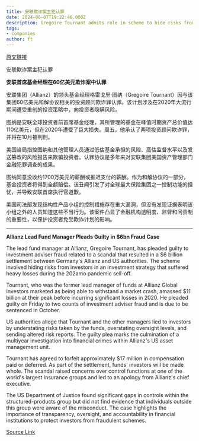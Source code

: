 ```yaml
---
title: 安联欺诈案主犯认罪
date: 2024-06-07T19:22:46.000Z
description: Gregoire Tournant admits role in scheme to hide risks from investors in investment strategy that suffered heavy losses
tags: 
- companies
author: ft
---
```


[原文链接](https://ft.com/content/5db296c3-b5bf-47f1-8521-047dc17432d2)

安联欺诈案主犯认罪

**安联首席基金经理在60亿美元欺诈案中认罪**

安联集团（Allianz）的领头基金经理格雷戈里·图纳（Gregoire Tournant）因与该集团60亿美元和解协议相关的投资顾问欺诈罪认罪。该计划涉及在2020年大流行期间遭受重创的投资策略中，向投资者隐瞒风险。

图纳是安联全球投资者前首席基金经理，其所管理的基金在峰值时期资产总价值达110亿美元，但在2020年遭受了巨大损失。周五，他承认了两项投资顾问欺诈罪，并将在10月被判刑。

美国当局指控图纳和其他管理人员通过低估基金承担的风险、高估监督水平以及发送篡改的风险报告来欺骗投资者。认罪协议是多年来对安联集团美国资产管理部门金融犯罪调查的成果。

图纳同意没收约1700万美元的薪酬或推迟支付的薪酬。作为和解协议的一部分，基金投资者将得到全额赔偿。该丑闻引发了对全球最大保险集团之一控制功能的担忧，并导致安联首席执行官道歉。

美国司法部发现结构性产品小组的控制措施存在重大漏洞，但没有发现证据表明该小组之外的人员知道这些不当行为。该案件凸显了金融机构透明度、监督和问责制的重要性，以保护投资者免受欺诈计划的影响。

---

 **Allianz Lead Fund Manager Pleads Guilty in $6bn Fraud Case**

The lead fund manager at Allianz, Gregoire Tournant, has pleaded guilty to investment adviser fraud related to a scandal that resulted in a $6 billion settlement between Germany's Allianz and US authorities. The scheme involved hiding risks from investors in an investment strategy that suffered heavy losses during the 202amo pandemic sell-off.

Tournant, who was the former lead manager of funds at Allianz Global Investors marketed as being able to withstand a market crash, amassed $11 billion at their peak before incurring significant losses in 2020. He pleaded guilty on Friday to two counts of investment adviser fraud and is due to be sentenced in October.

US authorities allege that Tournant and the other managers lied to investors by understating risks taken by the funds, overstating oversight levels, and sending altered risk reports. The guilty plea marks the culmination of a multiyear investigation into financial crimes within Allianz's US asset management unit.

Tournant has agreed to forfeit approximately $17 million in compensation paid or deferred. As part of the settlement, funds' investors will be made whole. The scandal raised concerns over control functions at one of the world's largest insurance groups and led to an apology from Allianz's chief executive.

The US Department of Justice found significant gaps in controls within the structured-products group but did not find evidence that individuals outside this group were aware of the misconduct. The case highlights the importance of transparency, oversight, and accountability in financial institutions to protect investors from fraudulent schemes.

[Source Link](https://ft.com/content/5db296c3-b5bf-47f1-8521-047dc17432d2)

